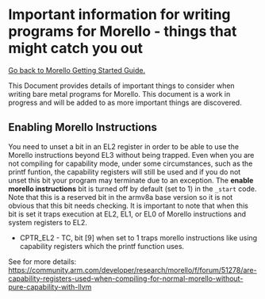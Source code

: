 # Important information for writing programs for Morello - things that might catch you out

 [Go back to Morello Getting Started Guide.](./../../../../morello-getting-started.md)

This Document provides details of important things to consider when writing bare metal programs for Morello. This document is a work in progress and will be added to as more important things are discovered. 

## Enabling Morello Instructions

You need to unset a bit in an EL2 register in order to be able to use the Morello instructions beyond EL3 without being trapped. Even when you are not compiling for capability mode, under some circumstances, such as the printf funtion, the capability registers will still be used and if you do not unset this bit your program may terminate due to an exception. The **enable morello instructions** bit is turned off by default (set to 1) in the `_start` code. Note that this is a reserved bit in the armv8a base version so it is not obvious that this bit needs checking.  It is important to note that when this bit is set it traps execution at EL2, EL1, or EL0 of Morello instructions and system registers to EL2.
* CPTR_EL2 - TC, bit [9] when set to 1 traps morello instructions like using capability registers which the printf function uses.

See for more details: https://community.arm.com/developer/research/morello/f/forum/51278/are-capability-registers-used-when-compiling-for-normal-morello-without-pure-capability-with-llvm